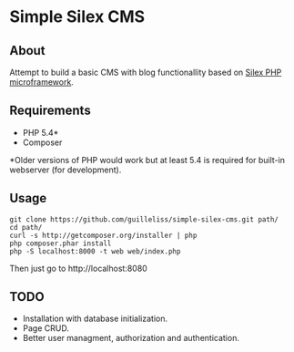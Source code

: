 Simple Silex CMS
====================


About
---------------------
Attempt to build a basic CMS with blog functionallity based on [Silex PHP microframework](http://silex.sensiolabs.org).  

Requirements
---------------------
* PHP 5.4*
* Composer

*Older versions of PHP would work but at least 5.4 is required for built-in webserver (for development).

Usage
---------------------

	git clone https://github.com/guilleliss/simple-silex-cms.git path/
	cd path/
	curl -s http://getcomposer.org/installer | php
	php composer.phar install
	php -S localhost:8000 -t web web/index.php

Then just go to http://localhost:8080

TODO
---------------------
* Installation with database initialization.
* Page CRUD.
* Better user managment, authorization and authentication.